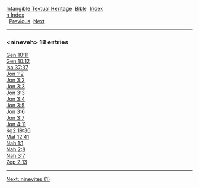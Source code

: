 [Intangible Textual Heritage](../../index)  [Bible](../index) 
[Index](index)   
[n Index](_n_)  
  [Previous](c07857)  [Next](c07859) 

------------------------------------------------------------------------

### &lt;nineveh&gt; 18 entries

[Gen 10:11](../kjv/gen010.htm#011)  
[Gen 10:12](../kjv/gen010.htm#012)  
[Isa 37:37](../kjv/isa037.htm#037)  
[Jon 1:2](../kjv/jon001.htm#002)  
[Jon 3:2](../kjv/jon003.htm#002)  
[Jon 3:3](../kjv/jon003.htm#003)  
[Jon 3:3](../kjv/jon003.htm#003)  
[Jon 3:4](../kjv/jon003.htm#004)  
[Jon 3:5](../kjv/jon003.htm#005)  
[Jon 3:6](../kjv/jon003.htm#006)  
[Jon 3:7](../kjv/jon003.htm#007)  
[Jon 4:11](../kjv/jon004.htm#011)  
[Kg2 19:36](../kjv/kg2019.htm#036)  
[Mat 12:41](../kjv/mat012.htm#041)  
[Nah 1:1](../kjv/nah001.htm#001)  
[Nah 2:8](../kjv/nah002.htm#008)  
[Nah 3:7](../kjv/nah003.htm#007)  
[Zep 2:13](../kjv/zep002.htm#013)  

------------------------------------------------------------------------

[Next: ninevites (1)](c07859)
